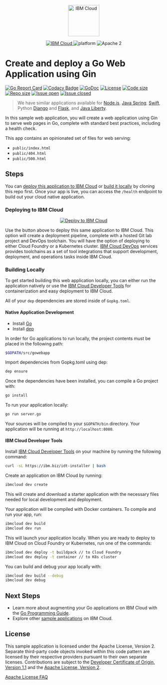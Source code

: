 <p align="center">
    <a href="https://cloud.ibm.com">
        <img src="https://landscape.cncf.io/logos/ibm-cloud-kcsp.svg" height="100" alt="IBM Cloud">
    </a>
</p>

<p align="center">
    <a href="https://cloud.ibm.com">
    <img src="https://img.shields.io/badge/IBM%20Cloud-powered-blue.svg" alt="IBM Cloud">
    </a>
    <img src="https://img.shields.io/badge/platform-go-lightgrey.svg?style=flat" alt="platform">
    <img src="https://img.shields.io/badge/license-Apache2-blue.svg?style=flat" alt="Apache 2">
</p>

# Create and deploy a Go Web Application using Gin

[![Go Report Card](https://goreportcard.com/badge/github.com/IBM/go-web-app)](https://goreportcard.com/report/github.com/IBM/go-web-app) [![Codacy Badge](https://api.codacy.com/project/badge/Grade/0e3ca10e3066494f9517cd93a7a5d1a5)](https://www.codacy.com/manual/IBM/go-web-app?utm_source=github.com&amp;utm_medium=referral&amp;utm_content=IBM/go-web-app&amp;utm_campaign=Badge_Grade) [![GoDoc](https://godoc.org/github.com/IBM/go-web-app?status.svg)](https://godoc.org/github.com/IBM/go-web-app) [![License](https://img.shields.io/github/license/IBM/go-web-app)](https://img.shields.io/github/license/IBM/go-web-app) [![Code size](https://img.shields.io/github/languages/code-size/IBM/go-web-app)](https://img.shields.io/github/languages/code-size/IBM/go-web-app) [![Repo size](https://img.shields.io/github/repo-size/IBM/go-web-app)](https://img.shields.io/github/repo-size/IBM/go-web-app) [![Issue open](https://img.shields.io/github/issues/IBM/go-web-app)](https://img.shields.io/github/issues/IBM/go-web-app)
[![Issue closed](https://img.shields.io/github/issues-closed/IBM/go-web-app)](https://img.shields.io/github/issues-closed/IBM/go-web-app)

> We have similar applications available for [Node.js](https://github.com/IBM/nodejs-web-app), [Java Spring](https://github.com/IBM/spring-web-app), [Swift](https://github.com/IBM/swift-web-app), Python [Django](https://github.com/IBM/django-web-app) and [Flask](https://github.com/IBM/flask-web-app), and [Java Liberty](https://github.com/IBM/java-liberty-web-app).

In this sample web application, you will create a web application using Gin to serve web pages in Go, complete with standard best practices, including a health check.

This app contains an opinionated set of files for web serving:

- `public/index.html`
- `public/404.html`
- `public/500.html`

## Steps

You can [deploy this application to IBM Cloud](https://cloud.ibm.com/developer/appservice/create-app?starterKit=a52f700e-8bc9-365f-9e42-a17311d9c62e) or [build it locally](#building-locally) by cloning this repo first. Once your app is live, you can access the `/health` endpoint to build out your cloud native application.

### Deploying to IBM Cloud

<p align="center">
    <a href="https://cloud.ibm.com/developer/appservice/create-app?starterKit=a52f700e-8bc9-365f-9e42-a17311d9c62e">
    <img src="https://cloud.ibm.com/devops/setup/deploy/button_x2.png" alt="Deploy to IBM Cloud">
    </a>
</p>

Use the button above to deploy this same application to IBM Cloud. This option will create a deployment pipeline, complete with a hosted Git lab project and DevOps toolchain. You will have the option of deploying to either Cloud Foundry or a Kubernetes cluster. [IBM Cloud DevOps](https://www.ibm.com/cloud/devops) services provides toolchains as a set of tool integrations that support development, deployment, and operations tasks inside IBM Cloud.

### Building Locally

To get started building this web application locally, you can either run the application natively or use the [IBM Cloud Developer Tools](https://cloud.ibm.com/docs/cli?topic=cloud-cli-getting-started) for containerization and easy deployment to IBM Cloud.

All of your `dep` dependencies are stored inside of `Gopkg.toml`.

#### Native Application Development

- Install [Go](https://golang.org/dl/)
- Install [dep](https://github.com/golang/dep)

In order for Go applications to run locally, the project contents must be placed in the following path:

```bash
$GOPATH/src/gowebapp
```

Import dependencies from Gopkg.toml using dep:

```bash
dep ensure
```

Once the dependencies have been installed, you can compile a Go project with:

```bash
go install
```

To run your application locally:

```bash
go run server.go
```

Your sources will be compiled to your `$GOPATH/bin` directory. Your application will be running at `http://localhost:8080`.

#### IBM Cloud Developer Tools

Install [IBM Cloud Developer Tools](https://cloud.ibm.com/docs/cli?topic=cloud-cli-getting-started) on your machine by running the following command:

```bash
curl -sL https://ibm.biz/idt-installer | bash
```

Create an application on IBM Cloud by running:

```bash
ibmcloud dev create
```

This will create and download a starter application with the necessary files needed for local development and deployment.

Your application will be compiled with Docker containers. To compile and run your app, run:

```bash
ibmcloud dev build
ibmcloud dev run
```

This will launch your application locally. When you are ready to deploy to IBM Cloud on Cloud Foundry or Kubernetes, run one of the commands:

```bash
ibmcloud dev deploy -t buildpack // to Cloud Foundry
ibmcloud dev deploy -t container // to K8s cluster
```

You can build and debug your app locally with:

```bash
ibmcloud dev build --debug
ibmcloud dev debug
```

## Next Steps

- Learn more about augmenting your Go applications on IBM Cloud with the [Go Programming Guide](https://cloud.ibm.com/docs/go?topic=go-getting-started).
- Explore other [sample applications](https://cloud.ibm.com/developer/appservice/starter-kits) on IBM Cloud.

## License

This sample application is licensed under the Apache License, Version 2. Separate third-party code objects invoked within this code pattern are licensed by their respective providers pursuant to their own separate licenses. Contributions are subject to the [Developer Certificate of Origin, Version 1.1](https://developercertificate.org/) and the [Apache License, Version 2](https://www.apache.org/licenses/LICENSE-2.0.txt).

[Apache License FAQ](https://www.apache.org/foundation/license-faq.html#WhatDoesItMEAN)
